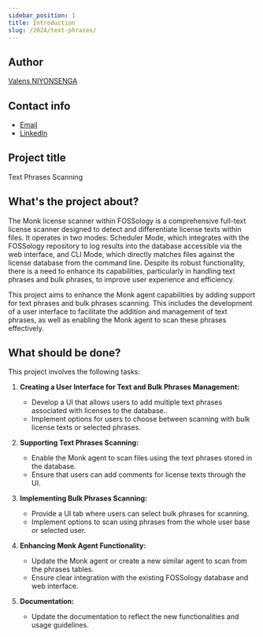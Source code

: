 ```yaml
---
sidebar_position: 1
title: Introduction
slug: /2024/text-phrases/
---
```

<!--
SPDX-License-Identifier: CC-BY-SA-4.0

SPDX-FileCopyrightText: 2024 Valens Niyonsenga <valensniyonsenga2003@gmail.com>
-->

## Author

[Valens NIYONSENGA](https://github.com/valens200)

## Contact info

- [Email](valensniyonsenga2003@gmail.com)
- [LinkedIn](https://www.linkedin.com/in/valens-niyonsenga-947440228/)

## Project title

Text Phrases Scanning

## What's the project about?

The Monk license scanner within FOSSology is a comprehensive full-text license scanner designed to detect and differentiate license texts within files. It operates in two modes: Scheduler Mode, which integrates with the FOSSology repository to log results into the database accessible via the web interface, and CLI Mode, which directly matches files against the license database from the command line. Despite its robust functionality, there is a need to enhance its capabilities, particularly in handling text phrases and bulk phrases, to improve user experience and efficiency.

This project aims to enhance the Monk agent capabilities by adding support for text phrases and bulk phrases scanning. This includes the development of a user interface to facilitate the addition and management of text phrases, as well as enabling the Monk agent to scan these phrases effectively.

## What should be done?

This project involves the following tasks:

1. **Creating a User Interface for Text and Bulk Phrases Management:**
   - Develop a UI that allows users to add multiple text phrases associated with licenses to the database..
   - Implement options for users to choose between scanning with bulk license texts or selected phrases.

2. **Supporting Text Phrases Scanning:**
    - Enable the Monk agent to scan files using the text phrases stored in the database.
    - Ensure that users can add  comments for license texts through the UI.

3. **Implementing Bulk Phrases Scanning:**
    - Provide a UI tab where users can select bulk phrases for scanning.
    - Implement options to scan using phrases from the whole user base or selected user.
4. **Enhancing Monk Agent Functionality:**
    - Update the Monk agent or create a new similar agent to scan from the phrases tables.
    - Ensure clear integration with the existing FOSSology database and web interface.
5. **Documentation:**
    - Update the documentation to reflect the new functionalities and usage guidelines.
